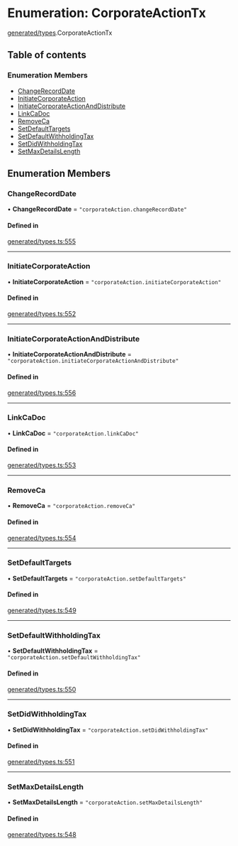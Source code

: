 # Enumeration: CorporateActionTx

[generated/types](../wiki/generated.types).CorporateActionTx

## Table of contents

### Enumeration Members

- [ChangeRecordDate](../wiki/generated.types.CorporateActionTx#changerecorddate)
- [InitiateCorporateAction](../wiki/generated.types.CorporateActionTx#initiatecorporateaction)
- [InitiateCorporateActionAndDistribute](../wiki/generated.types.CorporateActionTx#initiatecorporateactionanddistribute)
- [LinkCaDoc](../wiki/generated.types.CorporateActionTx#linkcadoc)
- [RemoveCa](../wiki/generated.types.CorporateActionTx#removeca)
- [SetDefaultTargets](../wiki/generated.types.CorporateActionTx#setdefaulttargets)
- [SetDefaultWithholdingTax](../wiki/generated.types.CorporateActionTx#setdefaultwithholdingtax)
- [SetDidWithholdingTax](../wiki/generated.types.CorporateActionTx#setdidwithholdingtax)
- [SetMaxDetailsLength](../wiki/generated.types.CorporateActionTx#setmaxdetailslength)

## Enumeration Members

### ChangeRecordDate

• **ChangeRecordDate** = ``"corporateAction.changeRecordDate"``

#### Defined in

[generated/types.ts:555](https://github.com/PolymeshAssociation/polymesh-sdk/blob/16e8c2ca/src/generated/types.ts#L555)

___

### InitiateCorporateAction

• **InitiateCorporateAction** = ``"corporateAction.initiateCorporateAction"``

#### Defined in

[generated/types.ts:552](https://github.com/PolymeshAssociation/polymesh-sdk/blob/16e8c2ca/src/generated/types.ts#L552)

___

### InitiateCorporateActionAndDistribute

• **InitiateCorporateActionAndDistribute** = ``"corporateAction.initiateCorporateActionAndDistribute"``

#### Defined in

[generated/types.ts:556](https://github.com/PolymeshAssociation/polymesh-sdk/blob/16e8c2ca/src/generated/types.ts#L556)

___

### LinkCaDoc

• **LinkCaDoc** = ``"corporateAction.linkCaDoc"``

#### Defined in

[generated/types.ts:553](https://github.com/PolymeshAssociation/polymesh-sdk/blob/16e8c2ca/src/generated/types.ts#L553)

___

### RemoveCa

• **RemoveCa** = ``"corporateAction.removeCa"``

#### Defined in

[generated/types.ts:554](https://github.com/PolymeshAssociation/polymesh-sdk/blob/16e8c2ca/src/generated/types.ts#L554)

___

### SetDefaultTargets

• **SetDefaultTargets** = ``"corporateAction.setDefaultTargets"``

#### Defined in

[generated/types.ts:549](https://github.com/PolymeshAssociation/polymesh-sdk/blob/16e8c2ca/src/generated/types.ts#L549)

___

### SetDefaultWithholdingTax

• **SetDefaultWithholdingTax** = ``"corporateAction.setDefaultWithholdingTax"``

#### Defined in

[generated/types.ts:550](https://github.com/PolymeshAssociation/polymesh-sdk/blob/16e8c2ca/src/generated/types.ts#L550)

___

### SetDidWithholdingTax

• **SetDidWithholdingTax** = ``"corporateAction.setDidWithholdingTax"``

#### Defined in

[generated/types.ts:551](https://github.com/PolymeshAssociation/polymesh-sdk/blob/16e8c2ca/src/generated/types.ts#L551)

___

### SetMaxDetailsLength

• **SetMaxDetailsLength** = ``"corporateAction.setMaxDetailsLength"``

#### Defined in

[generated/types.ts:548](https://github.com/PolymeshAssociation/polymesh-sdk/blob/16e8c2ca/src/generated/types.ts#L548)
